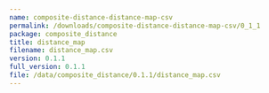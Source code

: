 ```yaml
---
name: composite-distance-distance-map-csv
permalink: /downloads/composite-distance-distance-map-csv/0_1_1
package: composite_distance
title: distance_map
filename: distance_map.csv
version: 0.1.1
full_version: 0.1.1
file: /data/composite_distance/0.1.1/distance_map.csv
---
```

